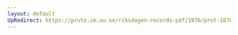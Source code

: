```yaml
---
layout: default
UpRedirect: https://pruto.im.uu.se/riksdagen-records-pdf/1876/prot-1876--ak--002/prot-1876--ak--002_004.pdf
---
```

